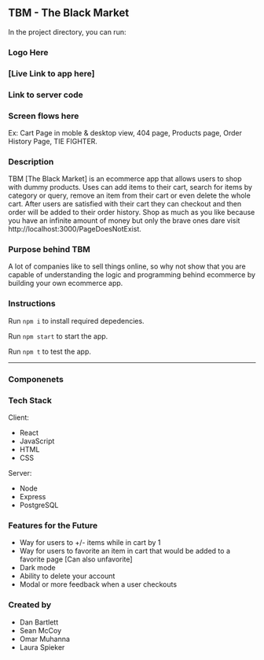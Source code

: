 

## TBM - The Black Market

In the project directory, you can run:


### Logo Here

### [Live Link to app here]

### Link to server code



### Screen flows here

Ex: Cart Page in moble & desktop view, 404 page, Products page, Order History Page, TIE FIGHTER.




### Description

TBM [The Black Market] is an ecommerce app that allows users to shop with dummy products. Uses can add items to their cart, search for items by category or query, remove an item from their cart or even delete the whole cart. After users are satisfied with their cart they can checkout and then order will be added to their order history. Shop as much as you like because you have an infinite amount of money but only the brave ones dare visit http://localhost:3000/PageDoesNotExist.

### Purpose behind TBM

A lot of companies like to sell things online, so why not show that you are capable of understanding the logic and programming behind ecommerce by building your own ecommerce app.  


### Instructions

Run `npm i` to install required depedencies.

Run `npm start` to start the app.

Run `npm t` to test the app.

-------------------------------------------------------------------------------------------------------------------


### Componenets





### Tech Stack

Client:

* React
* JavaScript
* HTML
* CSS


Server:

* Node
* Express
* PostgreSQL


### Features for the Future
 * Way for users to +/- items while in cart by 1
 * Way for users to favorite an item in cart that would be added to a favorite page [Can also unfavorite]
 * Dark mode
 * Ability to delete your account
 * Modal or more feedback when a user checkouts

### Created by

* Dan Bartlett
* Sean McCoy
* Omar Muhanna
* Laura Spieker
